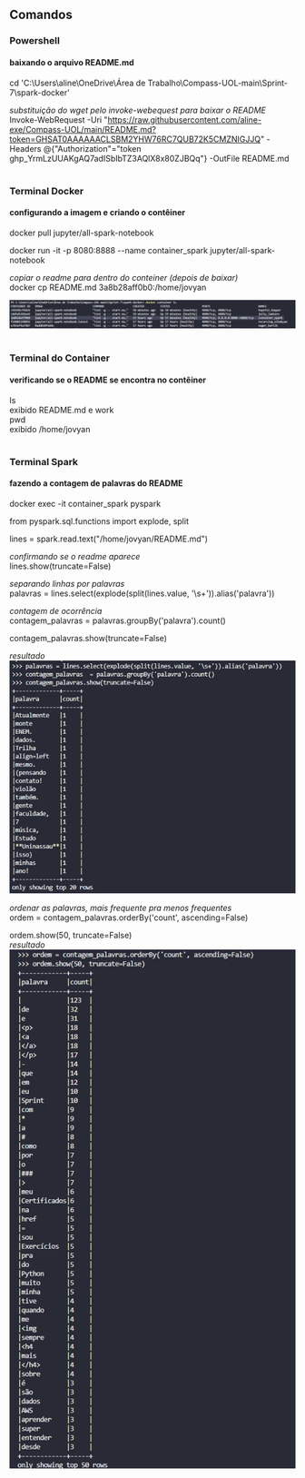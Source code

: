 ## Comandos

### Powershell 
#### baixando o arquivo README.md
cd 'C:\Users\aline\OneDrive\Área de Trabalho\Compass-UOL-main\Sprint-7\spark-docker'   

*substituição do wget pelo invoke-webequest para baixar o README*   
Invoke-WebRequest -Uri "https://raw.githubusercontent.com/aline-exe/Compass-UOL/main/README.md?token=GHSAT0AAAAAACLSBM2YHW76RC7QUB72K5CMZNIGJJQ" -Headers @{"Authorization"="token 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"} -OutFile README.md  

#

### Terminal Docker
#### configurando a imagem e criando o contêiner
docker pull jupyter/all-spark-notebook   

docker run -it -p 8080:8888 --name container_spark jupyter/all-spark-notebook   

*copiar o readme para dentro do conteiner (depois de baixar)*  
docker cp README.md 3a8b28aff0b0:/home/jovyan     

![localização do ID do contêiner](prints/image-2.png)

#

### Terminal do Container
#### verificando se o README se encontra no contêiner
ls  
exibido README.md e work  
pwd  
exibido /home/jovyan  

#

### Terminal Spark
#### fazendo a contagem de palavras do README
docker exec -it container_spark pyspark 

from pyspark.sql.functions import explode, split

lines = spark.read.text("/home/jovyan/README.md")  

*confirmando se o readme aparece*    
lines.show(truncate=False)  

*separando linhas por palavras*  
palavras = lines.select(explode(split(lines.value, '\s+')).alias('palavra')) 

*contagem de ocorrência*  
contagem_palavras  = palavras.groupBy('palavra').count()  

contagem_palavras.show(truncate=False) 

*resultado*  
![20 resultados](prints\image.png)

*ordenar as palavras, mais frequente pra menos frequentes*  
ordem = contagem_palavras.orderBy('count', ascending=False) 

ordem.show(50, truncate=False)  
*resultado*  
![50 resultados decrescentes](prints\image-1.png)  

#

